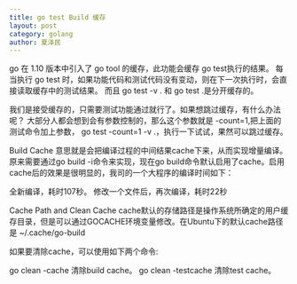 ```yaml
---
title: go test Build 缓存
layout: post
category: golang
author: 夏泽民
---
```

go 在 1.10 版本中引入了 go tool 的缓存，此功能会缓存 go test执行的结果。 每当执行 go test 时，如果功能代码和测试代码没有变动，则在下一次执行时，会直接读取缓存中的测试结果。 而且 go test -v . 和 go test .是分开缓存的。
<!-- more -->
我们是接受缓存的，只需要测试功能通过就行了。如果想跳过缓存，有什么办法呢？ 大部分人都会想到会有参数控制的，那么这个参数就是 -count=1,把上面的测试命令加上参数， go test -count=1 -v .，执行一下试试，果然可以跳过缓存。


Build Cache
意思就是会把编译过程的中间结果cache下来，从而实现增量编译。原来需要通过go build -i命令来实现，现在go build命令默认启用了cache。启用cache后的效果是很明显的，我司的一个大程序的编译时间如下：

全新编译，耗时107秒。
修改一个文件后，再次编译，耗时22秒


Cache Path and Clean Cache
cache默认的存储路径是操作系统所确定的用户缓存目录，但是可以通过GOCACHE环境变量修改。在Ubuntu下的默认cache路径是 ~/.cache/go-build

如果要清除cache，可以使用如下两个命令:

go clean -cache 清除build cache。
go clean -testcache 清除test cache。
